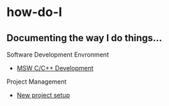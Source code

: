 # how-do-I

## Documenting the way I do things...

Software Development Envronment

- [MSW C/C++ Development](MSW_C-CXX_DEV.md)

Project Management

- [New project setup](./PROJECT_SETUP.md)